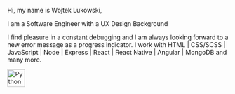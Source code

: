
Hi, my name is Wojtek Lukowski,

I am a Software Engineer with a UX Design Background

I find pleasure in a constant debugging and I am always looking forward to a new error message as a progress indicator.
I work with HTML | CSS/SCSS | JavaScript | Node | Express | React | React Native | Angular | MongoDB and many more.

<img src="https://camo.githubusercontent.com/d1652ce9d9e41d898ea03bd8772e8accb903947dc6bba2a410d76462f7d63d1b/68747470733a2f2f63646e2e6a7364656c6976722e6e65742f67682f64657669636f6e732f64657669636f6e2f69636f6e732f707974686f6e2f707974686f6e2d6f726967696e616c2e737667" height="40" alt="Python" data-canonical-src="https://cdn.jsdelivr.net/gh/devicons/devicon/icons/python/python-original.svg" style="max-width: 100%;">
